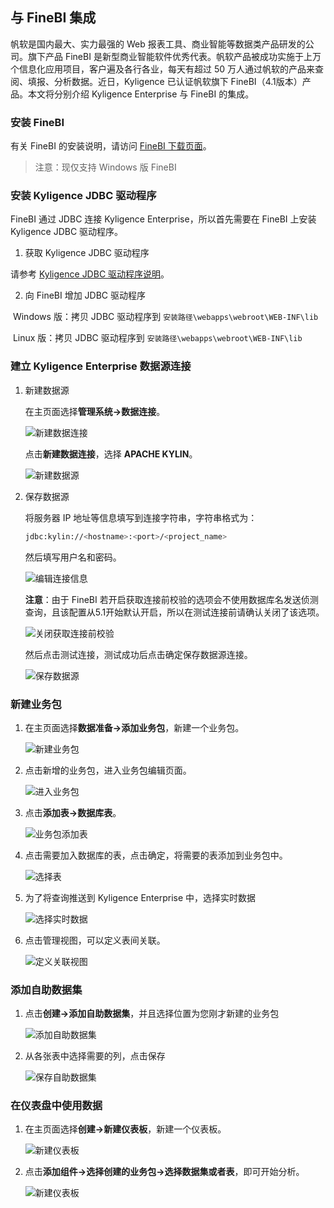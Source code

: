 ## 与 FineBI 集成

帆软是国内最大、实力最强的 Web 报表工具、商业智能等数据类产品研发的公司。旗下产品 FineBI 是新型商业智能软件优秀代表。帆软产品被成功实施于上万个信息化应用项目，客户遍及各行各业，每天有超过 50 万人通过帆软的产品来查阅、填报、分析数据。近日，Kyligence 已认证帆软旗下 FineBI（4.1版本）产品。本文将分别介绍 Kyligence Enterprise 与 FineBI 的集成。

### 安装 FineBI

有关 FineBI 的安装说明，请访问 [FineBI 下载页面](http://www.finebi.com/product/download/)。

> 注意：现仅支持 Windows 版 FineBI

### 安装 Kyligence JDBC 驱动程序

FineBI 通过 JDBC 连接 Kyligence Enterprise，所以首先需要在 FineBI 上安装 Kyligence JDBC 驱动程序。

1.  获取 Kyligence JDBC 驱动程序

   请参考 [Kyligence JDBC 驱动程序说明](../driver/jdbc.cn.md)。

2. 向 FineBI 增加 JDBC 驱动程序

​       Windows 版：拷贝 JDBC 驱动程序到 `安装路径\webapps\webroot\WEB-INF\lib`

​       Linux 版：拷贝 JDBC 驱动程序到 `安装路径\webapps\webroot\WEB-INF\lib`

### 建立 Kyligence Enterprise 数据源连接

1. 新建数据源

   在主页面选择**管理系统->数据连接**。

   ![新建数据连接](../images/fineruan/01.png)

   点击**新建数据连接**，选择 **APACHE KYLIN**。

   ![新建数据源](../images/fineruan/02.png)

2. 保存数据源

   将服务器 IP 地址等信息填写到连接字符串，字符串格式为：

   ```sh
   jdbc:kylin://<hostname>:<port>/<project_name>
   ```
   
   然后填写用户名和密码。
   
   ![编辑连接信息](../images/fineruan/connect_info.cn.png)
   
   **注意**：由于 FineBI 若开启获取连接前校验的选项会不使用数据库名发送侦测查询，且该配置从5.1开始默认开启，所以在测试连接前请确认关闭了该选项。
   
   ![关闭获取连接前校验](../images/fineruan/test_sql.cn.png)
   
   然后点击测试连接，测试成功后点击确定保存数据源连接。
   
   ![保存数据源](../images/fineruan/03.png)

### 新建业务包

1. 在主页面选择**数据准备->添加业务包**，新建一个业务包。

   ![新建业务包](../images/fineruan/04.png)

2. 点击新增的业务包，进入业务包编辑页面。

   ![进入业务包](../images/fineruan/pag.cn.png)

3. 点击**添加表->数据库表**。

   ![业务包添加表](../images/fineruan/05.png)

4. 点击需要加入数据库的表，点击确定，将需要的表添加到业务包中。

   ![选择表](../images/fineruan/select_tables.cn.png)

5. 为了将查询推送到 Kyligence Enterprise 中，选择实时数据

   ![选择实时数据](../images/fineruan/direct.cn.png)

6. 点击管理视图，可以定义表间关联。

   ![定义关联视图](../images/fineruan/relation.cn.png)

### 添加自助数据集

1. 点击**创建->添加自助数据集**，并且选择位置为您刚才新建的业务包

   ![添加自助数据集](../images/fineruan/create_dataset.cn.png)

2. 从各张表中选择需要的列，点击保存

   ![保存自助数据集](../images/fineruan/save_dataset.cn.png)

### 在仪表盘中使用数据

1. 在主页面选择**创建->新建仪表板**，新建一个仪表板。

   ![新建仪表板](../images/fineruan/create_dashboard.cn.png)

2. 点击**添加组件->选择创建的业务包->选择数据集或者表**，即可开始分析。

   ![新建仪表板](../images/fineruan/07.png)
